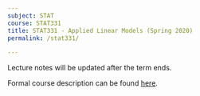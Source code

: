 ```yaml
---
subject: STAT
course: STAT331
title: STAT331 - Applied Linear Models (Spring 2020)
permalink: /stat331/

---
```




Lecture notes will be updated after the term ends.

Formal course description can be found [here](https://ugradcalendar.uwaterloo.ca/courses/STAT/331).

